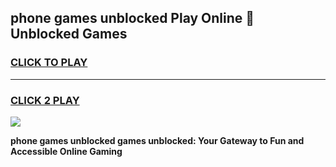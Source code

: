 
## phone games unblocked Play Online 👋 Unblocked Games
<h3>
<a href="https://premium.freeplayer.one?title=phone_games_unblocked&ref=19F">CLICK TO PLAY</a></h3>
<hr>

<h3>
<a href="https://premium.freeplayer.one?title=phone_games_unblocked&ref=19F">CLICK 2 PLAY</a>
  
</h3>

<a href="https://premium.freeplayer.one?title=phone_games_unblocked&ref=19F"><img src="https://clearcache.store/games.png"></a>


**phone games unblocked games unblocked: Your Gateway to Fun and Accessible Online Gaming**
